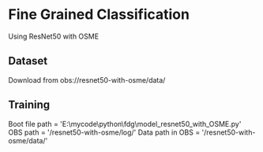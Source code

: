 
# Fine Grained Classification
Using ResNet50 with OSME

## Dataset
Download from obs://resnet50-with-osme/data/

## Training
Boot file path = 'E:\mycode\python\fdg\model_resnet50_with_OSME.py'
OBS path = '/resnet50-with-osme/log/'
Data path in OBS = '/resnet50-with-osme/data/'